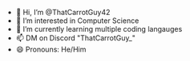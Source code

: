 - 👋 Hi, I’m @ThatCarrotGuy42
- 👀 I’m interested in Computer Science
- 🌱 I’m currently learning multiple coding langauges
- 📫 DM on Discord "ThatCarrotGuy_"
- 😄 Pronouns: He/Him

<!---
ThatCarrotGuy42/ThatCarrotGuy42 is a ✨ special ✨ repository because its `README.md` (this file) appears on your GitHub profile.
You can click the Preview link to take a look at your changes.
--->
